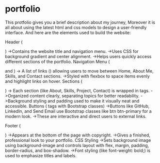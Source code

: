 # portfolio
This protfolio gives you a brief description about my journey, Moreover it is all about using the latest html and css models to design a user-friendly interface. And here are the elements used to build the website:

Header (

) ->Contains the website title and navigation menu. ->Uses CSS for background gradient and center alignment. ->Helps users quickly access different sections of the portfolio. Navigation Menu (

and ) -> A list of links () allowing users to move between Home, About Me, Skills, and Contact sections. ->Styled with flexbox to space items evenly and highlight links on hover. Sections (

) -> Each section (like About, Skills, Project, Contact) is wrapped in tags. ->Organized content clearly, separating topics for better readability. ->Background styling and padding used to make it visually neat and accessible. Buttons ( tags with Bootstrap classes) ->Buttons like GitHub, LinkedIn, and Send Email use Bootstrap classes like btn btn-primary for a modern look. ->These are interactive and direct users to external links.

Footer (

) ->Appears at the bottom of the page with copyright. ->Gives a finished, professional look to your portfolio. CSS Styling ->Sets background image using background-image and controls layout with flex, margin, padding, border-radius, and box-shadow. ->Font styling (like font-weight: bold;) is used to emphasize titles and labels.
